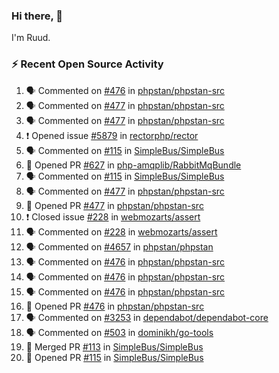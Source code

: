 ### Hi there, 👋

I'm Ruud.
 
### :zap: Recent Open Source Activity

<!--START_SECTION:activity-->
1. 🗣 Commented on [#476](https://github.com/phpstan/phpstan-src/issues/476) in [phpstan/phpstan-src](https://github.com/phpstan/phpstan-src)
2. 🗣 Commented on [#477](https://github.com/phpstan/phpstan-src/issues/477) in [phpstan/phpstan-src](https://github.com/phpstan/phpstan-src)
3. 🗣 Commented on [#477](https://github.com/phpstan/phpstan-src/issues/477) in [phpstan/phpstan-src](https://github.com/phpstan/phpstan-src)
4. ❗️ Opened issue [#5879](https://github.com/rectorphp/rector/issues/5879) in [rectorphp/rector](https://github.com/rectorphp/rector)
5. 🗣 Commented on [#115](https://github.com/SimpleBus/SimpleBus/issues/115) in [SimpleBus/SimpleBus](https://github.com/SimpleBus/SimpleBus)
6. 💪 Opened PR [#627](https://github.com/php-amqplib/RabbitMqBundle/pull/627) in [php-amqplib/RabbitMqBundle](https://github.com/php-amqplib/RabbitMqBundle)
7. 🗣 Commented on [#115](https://github.com/SimpleBus/SimpleBus/issues/115) in [SimpleBus/SimpleBus](https://github.com/SimpleBus/SimpleBus)
8. 🗣 Commented on [#477](https://github.com/phpstan/phpstan-src/issues/477) in [phpstan/phpstan-src](https://github.com/phpstan/phpstan-src)
9. 💪 Opened PR [#477](https://github.com/phpstan/phpstan-src/pull/477) in [phpstan/phpstan-src](https://github.com/phpstan/phpstan-src)
10. ❗️ Closed issue [#228](https://github.com/webmozarts/assert/issues/228) in [webmozarts/assert](https://github.com/webmozarts/assert)
11. 🗣 Commented on [#228](https://github.com/webmozarts/assert/issues/228) in [webmozarts/assert](https://github.com/webmozarts/assert)
12. 🗣 Commented on [#4657](https://github.com/phpstan/phpstan/issues/4657) in [phpstan/phpstan](https://github.com/phpstan/phpstan)
13. 🗣 Commented on [#476](https://github.com/phpstan/phpstan-src/issues/476) in [phpstan/phpstan-src](https://github.com/phpstan/phpstan-src)
14. 🗣 Commented on [#476](https://github.com/phpstan/phpstan-src/issues/476) in [phpstan/phpstan-src](https://github.com/phpstan/phpstan-src)
15. 🗣 Commented on [#476](https://github.com/phpstan/phpstan-src/issues/476) in [phpstan/phpstan-src](https://github.com/phpstan/phpstan-src)
16. 💪 Opened PR [#476](https://github.com/phpstan/phpstan-src/pull/476) in [phpstan/phpstan-src](https://github.com/phpstan/phpstan-src)
17. 🗣 Commented on [#3253](https://github.com/dependabot/dependabot-core/issues/3253) in [dependabot/dependabot-core](https://github.com/dependabot/dependabot-core)
18. 🗣 Commented on [#503](https://github.com/dominikh/go-tools/issues/503) in [dominikh/go-tools](https://github.com/dominikh/go-tools)
19. 🎉 Merged PR [#113](https://github.com/SimpleBus/SimpleBus/pull/113) in [SimpleBus/SimpleBus](https://github.com/SimpleBus/SimpleBus)
20. 💪 Opened PR [#115](https://github.com/SimpleBus/SimpleBus/pull/115) in [SimpleBus/SimpleBus](https://github.com/SimpleBus/SimpleBus)
<!--END_SECTION:activity-->
